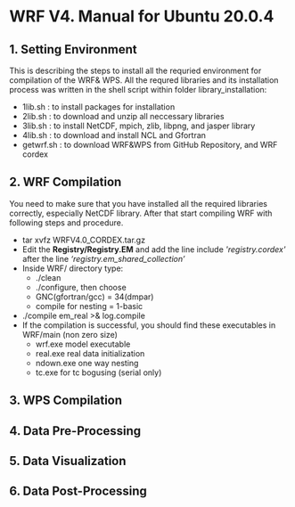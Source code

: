 # WRF V4. Manual for Ubuntu 20.0.4

## 1. Setting Environment
This is describing the steps to install all the requried environment for compilation of the WRF& WPS.
All the requred libraries and its installation process was written in the shell script within folder library_installation:
* 1lib.sh : to install packages for installation
* 2lib.sh : to download and unzip all neccessary libraries
* 3lib.sh : to install NetCDF, mpich, zlib, libpng, and jasper library
* 4lib.sh : to download and install NCL and Gfortran
* getwrf.sh : to download WRF&WPS from GitHub Repository, and WRF cordex

## 2. WRF Compilation
You need to make sure that you have installed all the required libraries correctly, especially NetCDF library.
After that start compiling WRF with following steps and procedure.
* tar xvfz WRFV4.0_CORDEX.tar.gz
* Edit the **Registry/Registry.EM** and add the line include *'registry.cordex'* after the line *‘registry.em_shared_collection’*
* Inside WRF/ directory type: 
  - ./clean
  - ./configure, then choose
  - GNC(gfortran/gcc) = 34(dmpar)
  - compile for nesting = 1-basic
* ./compile em_real >& log.compile
* If the compilation is successful, you should find these executables in WRF/main (non zero size)
  -  wrf.exe model executable
  -  real.exe real data initialization
  -  ndown.exe one way nesting
  -  tc.exe for tc bogusing (serial only)

## 3. WPS Compilation

## 4. Data Pre-Processing

## 5. Data Visualization

## 6. Data Post-Processing

